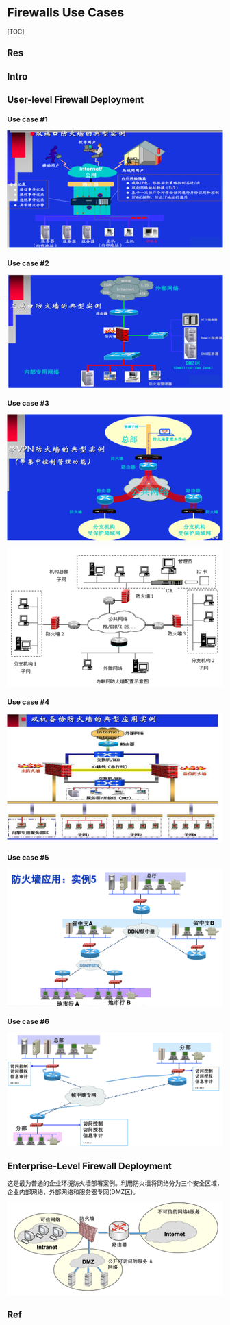 # Firewalls Use Cases

[TOC]



## Res



## Intro



## User-level Firewall Deployment
### Use case \#1
![](../../../../../../Assets/Pics/Screenshot%202023-11-24%20at%209.35.11AM.png)

### Use case \#2
![](../../../../../../Assets/Pics/Screenshot%202023-11-24%20at%209.35.27AM.png)

### Use case \#3
![](../../../../../../Assets/Pics/Screenshot%202023-11-24%20at%209.35.38AM.png)

![](../../../../../../Assets/Pics/Screenshot%202023-11-24%20at%209.36.03AM.png)

### Use case \#4
![](../../../../../../Assets/Pics/Screenshot%202023-11-24%20at%209.36.14AM.png)

### Use case \#5
![](../../../../../../Assets/Pics/Screenshot%202023-11-24%20at%209.36.29AM.png)

### Use case \#6
![](../../../../../../Assets/Pics/Screenshot%202023-11-24%20at%209.36.40AM.png)



## Enterprise-Level Firewall Deployment
这是最为普通的企业环境防火墙部署案例。利用防火墙将网络分为三个安全区域，企业内部网络，外部网络和服务器专网(DMZ区)。

![](../../../../../../Assets/Pics/Screenshot%202023-11-24%20at%209.36.55AM.png)



## Ref

